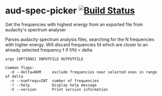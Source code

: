 aud-spec-picker [![Build Status](https://travis-ci.org/miguel-negrao/aud-spec-picker.svg?branch=master)](https://travis-ci.org/miguel-negrao/aud-spec-picker)
===============

Get the frequencies with highest energy from an exported file from audacity's spectrum analyser

Parses audacity spectrum analysis files, searching for the N frequencies with higher energy.
Will discard frequencies fd which are closer to an already selected frequency f if f/fd < delta

```
args [OPTIONS] INPUTFILE OUTPUTFILE

Common flags:
  -d --delta=NUM     exclude frequencies near selected ones in range of delta
  -n --numfreqs=INT  number of frequencies
  -? --help          Display help message
  -V --version       Print version information
```
